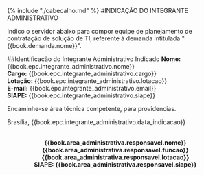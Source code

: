 {% include "./cabecalho.md" %}
#INDICAÇÃO DO INTEGRANTE ADMINISTRATIVO 

Indico o servidor abaixo para compor equipe de planejamento de contratação de solução de TI, referente à demanda intitulada "{{book.demanda.nome}}".

##Identificação do Integrante Administrativo Indicado
**Nome:** {{book.epc.integrante_administrativo.nome}}  
**Cargo:** {{book.epc.integrante_administrativo.cargo}}  
**Lotação:** {{book.epc.integrante_administrativo.lotacao}}  
**E-mail:** {{book.epc.integrante_administrativo.email}}  
**SIAPE:** {{book.epc.integrante_administrativo.siape}}  

Encaminhe-se área técnica competente, para providencias.

Brasília, {{book.epc.integrante_administrativo.data_indicacao}}

<div align="center">
<b>
<br/>
{{book.area_administrativa.responsavel.nome}}<br/>  
{{book.area_administrativa.responsavel.funcao}}<br/> 
{{book.area_administrativa.responsavel.lotacao}}<br/> 
SIAPE: {{book.area_administrativa.responsavel.siape}}<br/>   
</b>
